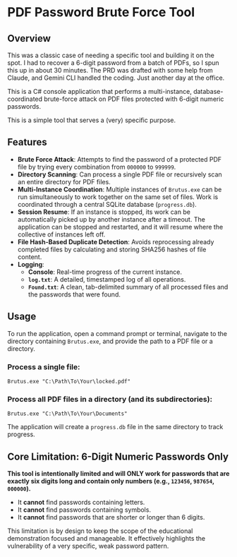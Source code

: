 # PDF Password Brute Force Tool

## Overview

This was a classic case of needing a specific tool and building it on the spot. I had to recover a 6-digit password from a batch of PDFs, so I spun this up in about 30 minutes. The PRD was drafted with some help from Claude, and Gemini CLI handled the coding. Just another day at the office.

This is a C# console application that performs a multi-instance, database-coordinated brute-force attack on PDF files protected with 6-digit numeric passwords.

This is a simple tool that serves a (very) specific purpose.

## Features

- **Brute Force Attack**: Attempts to find the password of a protected PDF file by trying every combination from `000000` to `999999`.
- **Directory Scanning**: Can process a single PDF file or recursively scan an entire directory for PDF files.
- **Multi-Instance Coordination**: Multiple instances of `Brutus.exe` can be run simultaneously to work together on the same set of files. Work is coordinated through a central SQLite database (`progress.db`).
- **Session Resume**: If an instance is stopped, its work can be automatically picked up by another instance after a timeout. The application can be stopped and restarted, and it will resume where the collective of instances left off.
- **File Hash-Based Duplicate Detection**: Avoids reprocessing already completed files by calculating and storing SHA256 hashes of file content.
- **Logging**:
    - **Console**: Real-time progress of the current instance.
    - **`log.txt`**: A detailed, timestamped log of all operations.
    - **`Found.txt`**: A clean, tab-delimited summary of all processed files and the passwords that were found.

## Usage

To run the application, open a command prompt or terminal, navigate to the directory containing `Brutus.exe`, and provide the path to a PDF file or a directory.

### Process a single file:
```shell
Brutus.exe "C:\Path\To\Your\locked.pdf"
```

### Process all PDF files in a directory (and its subdirectories):
```shell
Brutus.exe "C:\Path\To\Your\Documents"
```

The application will create a `progress.db` file in the same directory to track progress.

## Core Limitation: 6-Digit Numeric Passwords Only

**This tool is intentionally limited and will ONLY work for passwords that are exactly six digits long and contain only numbers (e.g., `123456`, `987654`, `000000`).**

- It **cannot** find passwords containing letters.
- It **cannot** find passwords containing symbols.
- It **cannot** find passwords that are shorter or longer than 6 digits.

This limitation is by design to keep the scope of the educational demonstration focused and manageable. It effectively highlights the vulnerability of a very specific, weak password pattern.
